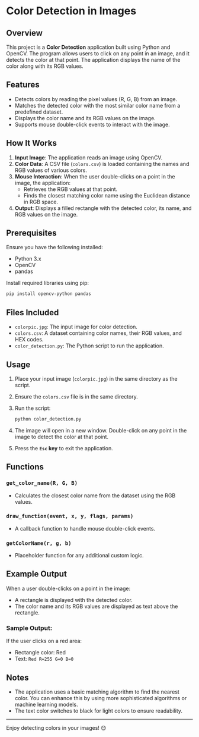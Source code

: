 # Color Detection in Images

## Overview

This project is a **Color Detection** application built using Python and OpenCV. The program allows users to click on any point in an image, and it detects the color at that point. The application displays the name of the color along with its RGB values.

## Features

- Detects colors by reading the pixel values (R, G, B) from an image.
- Matches the detected color with the most similar color name from a predefined dataset.
- Displays the color name and its RGB values on the image.
- Supports mouse double-click events to interact with the image.

## How It Works

1. **Input Image**: The application reads an image using OpenCV.
2. **Color Data**: A CSV file (`colors.csv`) is loaded containing the names and RGB values of various colors.
3. **Mouse Interaction**: When the user double-clicks on a point in the image, the application:
   - Retrieves the RGB values at that point.
   - Finds the closest matching color name using the Euclidean distance in RGB space.
4. **Output**: Displays a filled rectangle with the detected color, its name, and RGB values on the image.

## Prerequisites

Ensure you have the following installed:
- Python 3.x
- OpenCV
- pandas

Install required libraries using pip:

```bash
pip install opencv-python pandas
```

## Files Included

- `colorpic.jpg`: The input image for color detection.
- `colors.csv`: A dataset containing color names, their RGB values, and HEX codes.
- `color_detection.py`: The Python script to run the application.

## Usage

1. Place your input image (`colorpic.jpg`) in the same directory as the script.
2. Ensure the `colors.csv` file is in the same directory.
3. Run the script:

   ```bash
   python color_detection.py
   ```

4. The image will open in a new window. Double-click on any point in the image to detect the color at that point.
5. Press the **`Esc` key** to exit the application.

## Functions

### `get_color_name(R, G, B)`
- Calculates the closest color name from the dataset using the RGB values.

### `draw_function(event, x, y, flags, params)`
- A callback function to handle mouse double-click events.

### `getColorName(r, g, b)`
- Placeholder function for any additional custom logic.

## Example Output

When a user double-clicks on a point in the image:
- A rectangle is displayed with the detected color.
- The color name and its RGB values are displayed as text above the rectangle.

### Sample Output:
If the user clicks on a red area:
- Rectangle color: Red
- Text: `Red R=255 G=0 B=0`

## Notes

- The application uses a basic matching algorithm to find the nearest color. You can enhance this by using more sophisticated algorithms or machine learning models.
- The text color switches to black for light colors to ensure readability.

---

Enjoy detecting colors in your images! 😊
